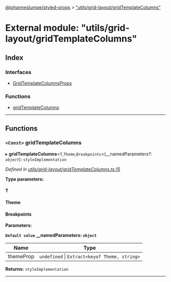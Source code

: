 [@johanneslumpe/styled-props](../README.md) > ["utils/grid-layout/gridTemplateColumns"](../modules/_utils_grid_layout_gridtemplatecolumns_.md)

# External module: "utils/grid-layout/gridTemplateColumns"

## Index

### Interfaces

* [GridTemplateColumnsProps](../interfaces/_utils_grid_layout_gridtemplatecolumns_.gridtemplatecolumnsprops.md)

### Functions

* [gridTemplateColumns](_utils_grid_layout_gridtemplatecolumns_.md#gridtemplatecolumns)

---

## Functions

<a id="gridtemplatecolumns"></a>

### `<Const>` gridTemplateColumns

▸ **gridTemplateColumns**<`T`,`Theme`,`Breakpoints`>(__namedParameters?: *`object`*): `styleImplementation`

*Defined in [utils/grid-layout/gridTemplateColumns.ts:15](https://github.com/johanneslumpe/styled-props/blob/8e709f1/src/utils/grid-layout/gridTemplateColumns.ts#L15)*

**Type parameters:**

#### T 
#### Theme 
#### Breakpoints 
**Parameters:**

**`Default value` __namedParameters: `object`**

| Name | Type |
| ------ | ------ |
| themeProp | `undefined` \| `Extract<keyof Theme, string>` |

**Returns:** `styleImplementation`

___

